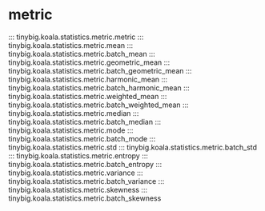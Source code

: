 # metric

::: tinybig.koala.statistics.metric.metric
::: tinybig.koala.statistics.metric.mean
::: tinybig.koala.statistics.metric.batch_mean
::: tinybig.koala.statistics.metric.geometric_mean
::: tinybig.koala.statistics.metric.batch_geometric_mean
::: tinybig.koala.statistics.metric.harmonic_mean
::: tinybig.koala.statistics.metric.batch_harmonic_mean
::: tinybig.koala.statistics.metric.weighted_mean
::: tinybig.koala.statistics.metric.batch_weighted_mean
::: tinybig.koala.statistics.metric.median
::: tinybig.koala.statistics.metric.batch_median
::: tinybig.koala.statistics.metric.mode
::: tinybig.koala.statistics.metric.batch_mode
::: tinybig.koala.statistics.metric.std
::: tinybig.koala.statistics.metric.batch_std
::: tinybig.koala.statistics.metric.entropy
::: tinybig.koala.statistics.metric.batch_entropy
::: tinybig.koala.statistics.metric.variance
::: tinybig.koala.statistics.metric.batch_variance
::: tinybig.koala.statistics.metric.skewness
::: tinybig.koala.statistics.metric.batch_skewness